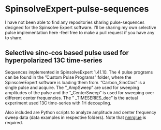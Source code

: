 # SpinsolveExpert-pulse-sequences

I have not been able to find any repositories sharing pulse-sequences designed for the Spinsolve Expert software. I'll be sharing my own selective pulse implementation here -feel free to make a pull request if you have any to share.

## Selective sinc-cos based pulse used for hyperpolarized 13C time-series

Sequences implemented in SpinsolveExpert 1.41.10. The 4 pulse programs can be found in the ”Custom Pulse Programs” folder, where the SpinsolveExpert software is loading them from. ”Carbon_SincCos” is a single pulse and acquire. The ”_AmpSweep” are used for sweeping amplitudes of the pulse and the ”_CenterSweep” is used for sweeping over different center frequencies. The ” _TIMESERIES_dec” is the actual experiment used 13C time-series with 1H decoupling.

Also included are Python scripts to analyze amplitude and center frequency sweep data (data examples in respective folders). Note that [nmrglue](https://github.com/jjhelmus/nmrglue) is required.
